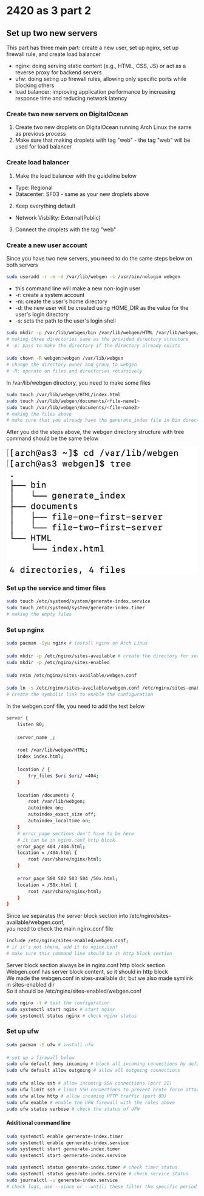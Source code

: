 # 2420 as 3 part 2

## Set up two new servers

This part has three main part: create a new user, set up nginx, set up firewall rule, and create load balancer

- nginx: doing serving static content (e.g., HTML, CSS, JS) or act as a reverse proxy for backend servers
- ufw: doing seting up firewall rules, allowing only specific ports while blocking others
- load balancer: improving application performance by increasing response time and reducing network latency 

### Create two new servers on DigitalOcean

1. Create two new droplets on DigitalOcean running Arch Linux the same as previous process
2. Make sure that making droplets with tag "web" - the tag "web" will be used for load balancer

### Create load balancer

1. Make the load balancer with the guideline below

- Type: Regional
- Datacenter: SF03 - same as your new droplets above

2. Keep everything default

- Network Visbility: External(Public)

3. Connect the droplets with the tag "web"

### Create a new user account

Since you have two new servers, you need to do the same steps below on both servers

```bash
sudo useradd -r -m -d /var/lib/webgen -s /usr/bin/nologin webgen
```
- this command line will make a new non-login user
- -r: create a system account
- -m: create the user's home directory
- -d: the new user will be created using HOME_DIR as the value for the user's login directory
- -s: sets the path to the user's login shell

```bash
sudo mkdir -p /var/lib/webgen/bin /var/lib/webgen/HTML /var/lib/webgen/documents
# making three directories same as the provided directory structure
# -p: pass to make the directory if the directory already exists

sudo chown -R webgen:webgen /var/lib/webgen
# change the directory owner and group to webgen
# -R: operate on files and directories recursively
```

In /var/lib/webgen directory, you need to make some files

```bash
sudo touch /var/lib/webgen/HTML/index.html
sudo touch /var/lib/webgen/documents/<file-name1>
sudo touch /var/lib/webgen/documents/<file-name2>
# making the files above
# make sure that you already have the generate_index file in bin directory
```

After you did the steps above, the webgen directory structure with tree command should be the same below

![webgen directory structure](assets/webgen-structure.png)

### Set up the service and timer files

```bash
sudo touch /etc/systemd/system/generate-index.service
sudo touch /etc/systemd/system/generate-index.timer
# making the empty files
```

### Set up nginx

```bash
sudo pacman -Syu nginx # install nginx on Arch Linux

sudo mkdir -p /etc/nginx/sites-available # create the directory for server block file
sudo mkdir -p /etc/nginx/sites-enabled

sudo nvim /etc/nginx/sites-available/webgen.conf

sudo ln -s /etc/nginx/sites-available/webgen.conf /etc/nginx/sites-enabled/webgen.conf
# create the symbolic link to enable the configuration
```

In the webgen.conf file, you need to add the text below

```bash
server {
	listen 80;
    
    server_name _;
    
    root /var/lib/webgen/HTML;
    index index.html;

	location / {
		try_files $uri $uri/ =404;
	}

	location /documents {
		root /var/lib/webgen;
		autoindex on; 
		autoindex_exact_size off;
		autoindex_localtime on;
	}
    # error_page sections don't have to be here
    # it can be in nginx.conf http block
	error_page 404 /404.html;
	location = /404.html {
		root /usr/share/nginx/html;
	}

	error_page 500 502 503 504 /50x.html;
	location = /50x.html {
		root /usr/share/nginx/html;
	}
}
```
Since we separates the server block section into /etc/nginx/sites-available/webgen.conf,  
you need to check the main nginx.conf file

```bash
include /etc/nginx/sites-enabled/webgen.conf;
# if it's not there, add it to nginx.conf
# make sure this command line should be in http block section
```

Server block section always be in nginx.conf http block section  
Webgen.conf has server block content, so it should in http block  
We made the webgen.conf in sites-available dir, but we also made symlink in sites-enabled dir  
So it should be /etc/nginx/sites-enabled/webgen.conf

```bash
sudo nginx -t # test the configuration
sudo systemctl start nginx # start nginx
sudo systemctl status nginx # check nginx status
```

### Set up ufw

```bash
sudo pacman -S ufw # install ufw

# set up a firewall below
sudo ufw default deny incoming # block all incoming connections by default
sudo ufw default allow outgoing # allow all outgoing connections

sudo ufw allow ssh # allow incoming SSH connections (port 22)
sudo ufw limit ssh # limit SSH connections to prevent brute force attacks 
sudo ufw allow http # allow incoming HTTP traffic (port 80)
sudo ufw enable # enable the UFW firewall with the rules above
sudo ufw status verbose # check the status of UFW 
```

#### Additional command line

```bash
sudo systemctl enable gernerate-index.timer
sudo systemctl enable gernerate-index.service
sudo systemctl start gernerate-index.timer
sudo systemctl start gernerate-index.service
```

```bash
sudo systemctl status generate-index.timer # check timer status
sudo systemctl status generate-index.service # check service status
sudo journalctl -u generate-index.service 
# check logs, use --since or --until; these filter the specific period
```


